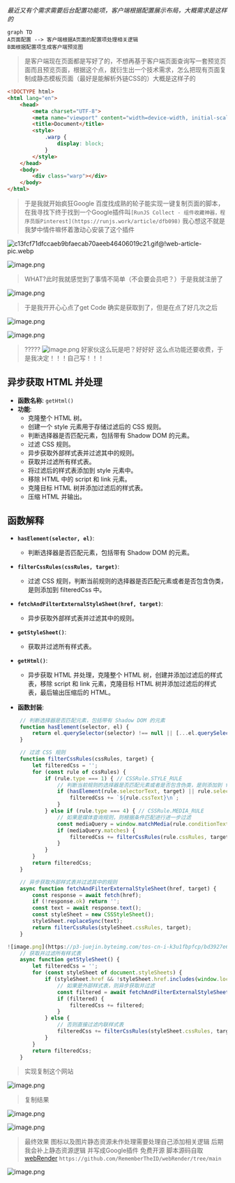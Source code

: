 *最近又有个需求需要后台配置功能项，客户端根据配置展示布局，大概需求是这样的*

```mermaid
graph TD
A页面配置 --> 客户端根据A页面的配置项处理相关逻辑
B面根据配置项生成客户端预览图

```
> 是客户端现在页面都是写好了的，不想再基于客户端页面查询写一套预览页面而且预览页面，根据这个点，就衍生出一个技术需求，怎么把现有页面复制成静态模板页面（最好是能解析外链CSS的）大概是这样子的


```html
<!DOCTYPE html>
<html lang="en">
    <head>
        <meta charset="UTF-8">
        <meta name="viewport" content="width=device-width, initial-scale=1.0">
        <title>Document</title>
        <style>
            .warp {
                display: block;
            }
        </style>
    </head>
    <body>
        <div class="warp"></div>
    </body>
</html>
```

> 于是我就开始疯狂Google 百度找成熟的轮子能实现一键复制页面的脚本，在我寻找下终于找到一个Google插件叫`[RunJS Collect - 组件收藏神器，程序员版Pinterest](https://runjs.work/article/dfb098)` 我心想这不就是我梦中情件嘛怀着激动心安装了这个插件

![c13fcf71dfccaeb9bfaecab70aeeb46406019c21.gif@!web-article-pic.webp](https://p3-juejin.byteimg.com/tos-cn-i-k3u1fbpfcp/b50c2e5f20194856ae6f71613e82dc00~tplv-k3u1fbpfcp-jj-mark:0:0:0:0:q75.image#?w=498&h=389&s=386802&e=webp&f=21&b=3f3921)

 
![image.png](https://p6-juejin.byteimg.com/tos-cn-i-k3u1fbpfcp/e2e4126e0f4d4ca88ed1f1ed07e168c2~tplv-k3u1fbpfcp-jj-mark:0:0:0:0:q75.image#?w=1509&h=533&s=54789&e=png&b=ffffff)

> WHAT?此时我就感觉到了事情不简单（不会要会员吧？）于是我就注册了

 
![image.png](https://p9-juejin.byteimg.com/tos-cn-i-k3u1fbpfcp/5a1970f1ac8d46739956a2244019c073~tplv-k3u1fbpfcp-jj-mark:0:0:0:0:q75.image#?w=1527&h=564&s=157092&e=png&b=fefdfd)
>于是我开开心心点了get Code 确实是获取到了，但是在点了好几次之后 


![image.png](https://p6-juejin.byteimg.com/tos-cn-i-k3u1fbpfcp/58bddb277f4045bbb2de9cefa25e6120~tplv-k3u1fbpfcp-jj-mark:0:0:0:0:q75.image#?w=507&h=528&s=30089&e=png&b=00071d)


![image.png](https://p6-juejin.byteimg.com/tos-cn-i-k3u1fbpfcp/45716c3083684a738dbf1db1c11cef43~tplv-k3u1fbpfcp-jj-mark:0:0:0:0:q75.image#?w=784&h=827&s=48408&e=png&b=ffffff)
> ????? ![image.png](https://p9-juejin.byteimg.com/tos-cn-i-k3u1fbpfcp/6cf4da2f9bad4a71817f0b00540ef58a~tplv-k3u1fbpfcp-jj-mark:0:0:0:0:q75.image#?w=568&h=457&s=274298&e=png&b=fcfafa) 好家伙这么玩是吧？好好好 这么点功能还要收费，于是我决定！！！自己写！！！


## 异步获取 HTML 并处理

- **函数名称**: `getHtml()`
- **功能**: 
    - 克隆整个 HTML 树。
    - 创建一个 style 元素用于存储过滤后的 CSS 规则。
    - 判断选择器是否匹配元素，包括带有 Shadow DOM 的元素。
    - 过滤 CSS 规则。
    - 异步获取外部样式表并过滤其中的规则。
    - 获取并过滤所有样式表。
    - 将过滤后的样式表添加到 style 元素中。
    - 移除 HTML 中的 script 和 link 元素。
    - 克隆目标 HTML 树并添加过滤后的样式表。
    - 压缩 HTML 并输出。

## 函数解释

- **`hasElement(selector, el)`**: 
    - 判断选择器是否匹配元素，包括带有 Shadow DOM 的元素。
- **`filterCssRules(cssRules, target)`**: 
    - 过滤 CSS 规则，判断当前规则的选择器是否匹配元素或者是否包含伪类，是则添加到 filteredCss 中。
- **`fetchAndFilterExternalStyleSheet(href, target)`**: 
    - 异步获取外部样式表并过滤其中的规则。
- **`getStyleSheet()`**: 
    - 获取并过滤所有样式表。
- **`getHtml()`**: 
    - 异步获取 HTML 并处理，克隆整个 HTML 树，创建并添加过滤后的样式表，移除 script 和 link 元素，克隆目标 HTML 树并添加过滤后的样式表，最后输出压缩后的 HTML。

- **函数封装**: 

```js
    // 判断选择器是否匹配元素，包括带有 Shadow DOM 的元素
    function hasElement(selector, el) {
        return el.querySelector(selector) !== null || [...el.querySelectorAll(selector)].some(el => el.shadowRoot);
    }

    // 过滤 CSS 规则
    function filterCssRules(cssRules, target) {
        let filteredCss = '';
        for (const rule of cssRules) {
            if (rule.type === 1) { // CSSRule.STYLE_RULE
                // 判断当前规则的选择器是否匹配元素或者是否包含伪类，是则添加到 filteredCss 中
                if (hasElement(rule.selectorText, target) || rule.selectorText === ':root' || rule.selectorText.includes(':')) {
                    filteredCss += `${rule.cssText}\n`;
                }
            } else if (rule.type === 4) { // CSSRule.MEDIA_RULE
                // 如果是媒体查询规则，则根据条件匹配进行进一步过滤
                const mediaQuery = window.matchMedia(rule.conditionText);
                if (mediaQuery.matches) {
                    filteredCss += filterCssRules(rule.cssRules, target);
                }
            }
        }
        return filteredCss;
    }

    // 异步获取外部样式表并过滤其中的规则
    async function fetchAndFilterExternalStyleSheet(href, target) {
        const response = await fetch(href);
        if (!response.ok) return '';
        const text = await response.text();
        const styleSheet = new CSSStyleSheet();
        styleSheet.replaceSync(text);
        return filterCssRules(styleSheet.cssRules, target);
    }

![image.png](https://p3-juejin.byteimg.com/tos-cn-i-k3u1fbpfcp/bd3927e6354843eab625980a099f7cc4~tplv-k3u1fbpfcp-jj-mark:0:0:0:0:q75.image#?w=2560&h=1313&s=304671&e=png&b=fefdfd)
    // 获取并过滤所有样式表
    async function getStyleSheet() {
        let filteredCss = '';
        for (const styleSheet of document.styleSheets) {
            if (styleSheet.href && !styleSheet.href.includes(window.location.origin)) {
                // 如果是外部样式表，则异步获取并过滤
                const filtered = await fetchAndFilterExternalStyleSheet(styleSheet.href, target);
                if (filtered) {
                    filteredCss += filtered;
                }
            } else {
                // 否则直接过滤内联样式表
                filteredCss += filterCssRules(styleSheet.cssRules, target);
            }
        }
        return filteredCss;
    }
```
>实现复制这个网站

![image.png](https://p1-juejin.byteimg.com/tos-cn-i-k3u1fbpfcp/ee73cef81a6140a1ad55697a7f6cd708~tplv-k3u1fbpfcp-jj-mark:0:0:0:0:q75.image#?w=2560&h=1313&s=304671&e=png&b=fefdfd)
>复制结果

![image.png](https://p6-juejin.byteimg.com/tos-cn-i-k3u1fbpfcp/e4570c59904f48c18ff3db8f4fe1c3f4~tplv-k3u1fbpfcp-jj-mark:0:0:0:0:q75.image#?w=2534&h=530&s=128369&e=png&b=ffffff)

![image.png](https://p3-juejin.byteimg.com/tos-cn-i-k3u1fbpfcp/95f9a376564f4a43bfeb009ad3290a8e~tplv-k3u1fbpfcp-jj-mark:0:0:0:0:q75.image#?w=1329&h=1030&s=177229&e=png&b=1d1d1d)

>最终效果
>图标以及图片静态资源未作处理需要处理自己添加相关逻辑
>后期我会补上静态资源逻辑 并写成Google插件 免费开源
>脚本源码自取 [webRender](https://github.com/RememberTheID/webRender/tree/main) `https://github.com/RememberTheID/webRender/tree/main`

![image.png](https://p9-juejin.byteimg.com/tos-cn-i-k3u1fbpfcp/7c84d3cb73db4e269987e6697f510bd9~tplv-k3u1fbpfcp-jj-mark:0:0:0:0:q75.image#?w=2548&h=1246&s=208704&e=png&b=fefefe)

